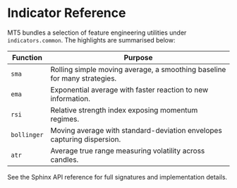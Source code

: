 # Indicator Reference

MT5 bundles a selection of feature engineering utilities under
``indicators.common``.  The highlights are summarised below:

| Function | Purpose |
| --- | --- |
| ``sma`` | Rolling simple moving average, a smoothing baseline for many strategies. |
| ``ema`` | Exponential average with faster reaction to new information. |
| ``rsi`` | Relative strength index exposing momentum regimes. |
| ``bollinger`` | Moving average with standard-deviation envelopes capturing dispersion. |
| ``atr`` | Average true range measuring volatility across candles. |

See the Sphinx API reference for full signatures and implementation details.
